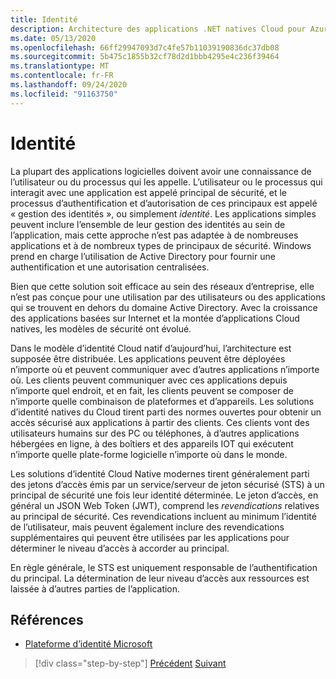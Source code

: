 ```yaml
---
title: Identité
description: Architecture des applications .NET natives Cloud pour Azure | Personnelles
ms.date: 05/13/2020
ms.openlocfilehash: 66ff29947093d7c4fe57b11039190836dc37db08
ms.sourcegitcommit: 5b475c1855b32cf78d2d1bbb4295e4c236f39464
ms.translationtype: MT
ms.contentlocale: fr-FR
ms.lasthandoff: 09/24/2020
ms.locfileid: "91163750"
---
```

# <a name="identity"></a>Identité

La plupart des applications logicielles doivent avoir une connaissance de l’utilisateur ou du processus qui les appelle. L’utilisateur ou le processus qui interagit avec une application est appelé principal de sécurité, et le processus d’authentification et d’autorisation de ces principaux est appelé « gestion des identités », ou simplement *identité*. Les applications simples peuvent inclure l’ensemble de leur gestion des identités au sein de l’application, mais cette approche n’est pas adaptée à de nombreuses applications et à de nombreux types de principaux de sécurité. Windows prend en charge l’utilisation de Active Directory pour fournir une authentification et une autorisation centralisées.

<!-- (insert figure showing Windows AD auth model) -->

Bien que cette solution soit efficace au sein des réseaux d’entreprise, elle n’est pas conçue pour une utilisation par des utilisateurs ou des applications qui se trouvent en dehors du domaine Active Directory. Avec la croissance des applications basées sur Internet et la montée d’applications Cloud natives, les modèles de sécurité ont évolué.

Dans le modèle d’identité Cloud natif d’aujourd’hui, l’architecture est supposée être distribuée. Les applications peuvent être déployées n’importe où et peuvent communiquer avec d’autres applications n’importe où. Les clients peuvent communiquer avec ces applications depuis n’importe quel endroit, et en fait, les clients peuvent se composer de n’importe quelle combinaison de plateformes et d’appareils. Les solutions d’identité natives du Cloud tirent parti des normes ouvertes pour obtenir un accès sécurisé aux applications à partir des clients. Ces clients vont des utilisateurs humains sur des PC ou téléphones, à d’autres applications hébergées en ligne, à des boîtiers et des appareils IOT qui exécutent n’importe quelle plate-forme logicielle n’importe où dans le monde.

Les solutions d’identité Cloud Native modernes tirent généralement parti des jetons d’accès émis par un service/serveur de jeton sécurisé (STS) à un principal de sécurité une fois leur identité déterminée. Le jeton d’accès, en général un JSON Web Token (JWT), comprend les *revendications* relatives au principal de sécurité. Ces revendications incluent au minimum l’identité de l’utilisateur, mais peuvent également inclure des revendications supplémentaires qui peuvent être utilisées par les applications pour déterminer le niveau d’accès à accorder au principal.

<!-- (insert figure showing basic handshake involving a principal, an STS, and an app) -->

En règle générale, le STS est uniquement responsable de l’authentification du principal. La détermination de leur niveau d’accès aux ressources est laissée à d’autres parties de l’application.

## <a name="references"></a>Références

- [Plateforme d’identité Microsoft](/azure/active-directory/develop/)

>[!div class="step-by-step"]
>[Précédent](azure-monitor.md) 
> [Suivant](authentication-authorization.md)
